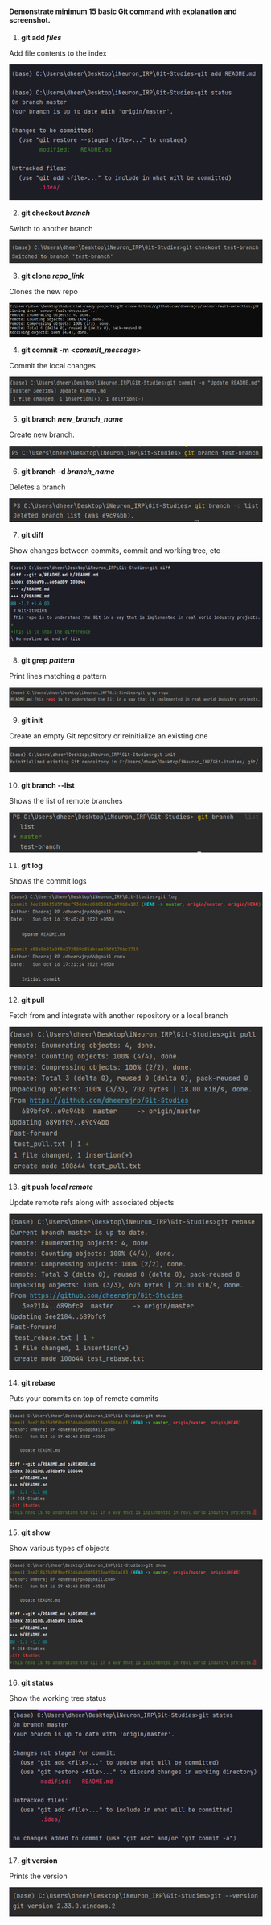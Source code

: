 #### Demonstrate minimum 15 basic Git command with explanation and screenshot.

1. **git add _files_**

Add file contents to the index


![add](https://github.com/dheerajrp/Git-Studies/blob/master/task_one/images/add.PNG)

2. **git checkout _branch_**

Switch to another branch

![checkout](https://github.com/dheerajrp/Git-Studies/blob/master/task_one/images/checkout.PNG)

3. **git clone _repo_link_**

Clones the new repo

![image](https://github.com/dheerajrp/Git-Studies/blob/master/task_one/images/clone.PNG)

4. **git commit -m <_commit_message_>**

Commit the local changes 

![image](https://github.com/dheerajrp/Git-Studies/blob/master/task_one/images/commit.PNG)

5. **git branch _new_branch_name_**

Create new branch.

![image](https://github.com/dheerajrp/Git-Studies/blob/master/task_one/images/createbranch.PNG)

6. **git branch -d _branch_name_**

Deletes a branch

![image](https://github.com/dheerajrp/Git-Studies/blob/master/task_one/images/deletebranch.PNG)

7. **git diff**

Show changes between commits, commit and working tree, etc

![image](https://github.com/dheerajrp/Git-Studies/blob/master/task_one/images/diff.PNG)

8. **git grep _pattern_**

Print lines matching a pattern

![image](https://github.com/dheerajrp/Git-Studies/blob/master/task_one/images/grep.PNG)

9. **git init**

Create an empty Git repository or reinitialize an existing one

![image](https://github.com/dheerajrp/Git-Studies/blob/master/task_one/images/init.PNG)

10. **git branch --list**

Shows the list of remote branches

![image](https://github.com/dheerajrp/Git-Studies/blob/master/task_one/images/listbranch.PNG)

11. **git log**

Shows the commit logs

![image](https://github.com/dheerajrp/Git-Studies/blob/master/task_one/images/log.PNG)

12. **git pull**

Fetch from and integrate with another repository or a local branch

![image](https://github.com/dheerajrp/Git-Studies/blob/master/task_one/images/pull.PNG)

13. **git push _local_ _remote_**

Update remote refs along with associated objects

![image](https://github.com/dheerajrp/Git-Studies/blob/master/task_one/images/rebase.PNG)

14. **git rebase**

Puts your commits on top of remote commits

![image](https://github.com/dheerajrp/Git-Studies/blob/master/task_one/images/show.PNG)

15. **git show**

Show various types of objects

![image](https://github.com/dheerajrp/Git-Studies/blob/master/task_one/images/show.PNG)

16. **git status**

Show the working tree status

![image](https://github.com/dheerajrp/Git-Studies/blob/master/task_one/images/status.PNG)

17. **git version**

Prints the version

![image](https://github.com/dheerajrp/Git-Studies/blob/master/task_one/images/version.PNG)
